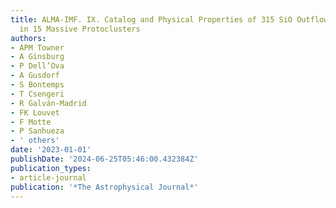 ```yaml
---
title: ALMA-IMF. IX. Catalog and Physical Properties of 315 SiO Outflow Candidates
  in 15 Massive Protoclusters
authors:
- APM Towner
- A Ginsburg
- P Dell’Ova
- A Gusdorf
- S Bontemps
- T Csengeri
- R Galván-Madrid
- FK Louvet
- F Motte
- P Sanhueza
- ' others'
date: '2023-01-01'
publishDate: '2024-06-25T05:46:00.432384Z'
publication_types:
- article-journal
publication: '*The Astrophysical Journal*'
---
```

